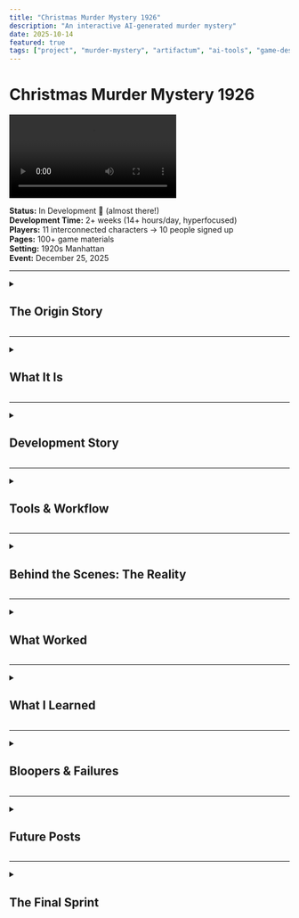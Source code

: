 ```yaml
---
title: "Christmas Murder Mystery 1926"
description: "An interactive AI-generated murder mystery"
date: 2025-10-14
featured: true
tags: ["project", "murder-mystery", "artifactum", "ai-tools", "game-design"]
---
```


# Christmas Murder Mystery 1926

<div class="video-container">
  <video controls>
    <source src="/videos/teaser.mp4" type="video/mp4">
    Your browser does not support the video tag.
  </video>
</div>

**Status:** In Development 🎨 (almost there!)  
**Development Time:** 2+ weeks (14+ hours/day, hyperfocused)  
**Players:** 11 interconnected characters → 10 people signed up  
**Pages:** 100+ game materials  
**Setting:** 1920s Manhattan  
**Event:** December 25, 2025

---

<details>
<summary><h2 class="inline-heading">The Origin Story</h2></summary>

It started on a beach.

I was stuck. No prospects. Feeling creatively blocked. Nobody (my personal Cri-Kee 💙) suggested—again—that I try AI.

"But it can't be creative," I said.

<img src="/images/innocent-as-a-babydog.png" alt="innocent dog" class="meme-img" />
<p class="img-caption">(me innocent as a baby dog)(yodo)</p>

**Well. Guess not.**

A few weeks earlier, I'd seen an Instagram reel from a creative director who made a murder mystery party for her friends. I loved it. I wanted to make one too.

<img src="/images/instagram-inspo.jpg" alt="Instagram inspiration" class="meme-img" />
<p class="img-caption">Insta:viktoria.psd</p>

My sister hosts a Christmas dinner every year with friends. I suggested we do a murder mystery this year instead.

10 people signed up.

<img src="/images/burning-in-hell.png" alt="burning in hell" class="meme-img" />

So I had 2 weeks to make an 11-character murder mystery roleplay game from scratch.

With AI as my production team.

**Spoiler:** It worked. 🎭

</details>

---

<details>
<summary><h2 class="inline-heading">What It Is</h2></summary>

A complete murder mystery roleplay game for 11 players set in 1920s Manhattan. Each player receives:
- Detailed character sheet with backstory
- Secret relationships and objectives
- Plot threads that intersect with other characters
- A murder to solve (or commit)

**(photo: sample character sheet pages spread out ou stacked game materials)**

**Total materials:** 100+ pages of custom-designed game content

**(photo: printed character booklets ou digital files preview)**

</details>

---

<details>
<summary><h2 class="inline-heading">Development Story</h2></summary>

### Week 1: Character Development & Story Architecture

Claude became the mastermind behind this project—the creative collaborator that feeds my ideas and helps them evolve.

{{< claude-carousel >}}

- Started with character concepts and relationships
- Developed 11 interconnected backstories with secret connections
- Created plot threads that weave between characters
- Multiple iterations to ensure narrative coherence
- Claude analyzed consistency across all character arcs

<details class="spoiler-details">
<summary class="spoiler-summary">
<div class="spoiler-header">
<strong>Character Relationship Web</strong><br/>
<span class="spoiler-alert">SPOILER ALERT</span><br/>
<span class="spoiler-hint">(click to reveal)</span>
</div>
</summary>

<img src="/images/character-relationship-web.png" alt="Character Relationship Web showing all 11 characters and their connections" class="wide-img" />

</details>

### Week 2: Production Pipeline

With characters locked, it was time to build everything.

```mermaid
graph TD
    A[Week 2: Production]
    A --> B[Typesetting Automation]
    A --> C[AI Character Portraits]
    A --> D[Video Teaser Production]
    A --> E[Git Version Control]
    A --> F[Final Assembly]
    
    B & C & D & E --> F
    
    style A fill:#FF6B6B
    style B fill:#4ECDC4
    style C fill:#4ECDC4
    style D fill:#4ECDC4
    style E fill:#4ECDC4
    style F fill:#95E1D3
```

- Typesetting automation with Typst
- AI-generated character portraits and assets
- Video teaser production
- Git-based version control for all content
- Final assembly and testing

</details>

---

<details>
<summary><h2 class="inline-heading">Tools & Workflow</h2></summary>

<img src="/images/dreamteam.webp" alt="The Dream Team" class="wide-img" />

### The Mastermind: Claude

Claude was the creative engine behind this entire project. Not just a tool—a collaborator that:
- Helped develop and refine 11 interconnected character arcs
- Analyzed narrative consistency across backstories
- Evolved ideas from vague concepts to concrete plots
- Fed my creativity instead of replacing it

---

### Character Portraits: Gemini

<img src="/images/gemini-interface.png" alt="Gemini interface for character generation" class="wide-img" />

**Image Generation:**
- Prompt + reference photo → character portraits
- Multiple iterations per character
- Style consistency across all 11 characters

<details class="spoiler-details">
<summary class="spoiler-summary">
<div class="spoiler-header">
<strong>Guest List</strong><br/>
<span class="spoiler-alert">GUEST LIST</span><br/>
<span class="spoiler-hint">(click to reveal)</span>
</div>
</summary>

<div style="background: white; padding: 1rem; border-radius: 8px; display: inline-block;">
<img src="/images/guest-list.png" alt="Grid of all 11 character portraits" class="wide-img" />
</div>

</details>

**Voice Generation:**
- Script-to-voice for audio clips
- Character-specific variations
- Multiple takes for selection

---

### Video Production: The lm-arena Experience

**The Discovery:**

I had budget on Fal.ai and tried MANY programs, including Sora. Results? Always shit.

**Then I tried lm-arena with Sora.**

Same tool. Different platform. **Quite different. Better.**

Why? I don't know. But lm-arena became my favorite video generation tool.

<img src="/images/smiley-baby.png" alt="Smiley baby" class="meme-img" />

**The Process:**
- Used multiple accounts (thanks Discord friends!)
- Generated multiple video clips in parallel
- High success rate for parameter-specific outputs
- Created several clips, fell in love with one I didn't even use
- Final editing in kdenlive

**Sound Design:**
- SFX created with Adobe Firefly
- Audio clips from Gemini voice generation
- Final mix in kdenlive

<img src="/images/kdenlive.png" alt="Kdenlive timeline" class="wide-img" />

---

### The Development Backbone: Cline (VS Code)

<img src="/images/vs-code-backbone.png" alt="VS Code with Cline interface" class="wide-img" />

💙 **You have my heart.**

Cline was the AI coding assistant that made the entire automation pipeline possible. From Python scripts to Git hooks to content assembly—Cline was the development backbone of this project.

Without Cline, none of the automation would have happened.

---

### Design & Assets: Canva Pro

<img src="/images/canva-window.png" alt="Canva Pro interface with project assets" class="wide-img" />

**Props & Visual Assets:**
- All physical props and visual assets designed in Canva Pro
- Character cards, invitations, promotional materials
- Print-ready designs for game materials
- Quick iterations and professional results

**(photo: finished Canva designs - character cards, invitations, props)**

---

### Typesetting & Automation

**Typst** (replaced LaTeX):
- Faster, modern typesetting system
- Automated character sheet generation
- Template-based modular content
- 100+ pages generated from snippets

```mermaid
graph LR
    A[Content<br/>Snippets] --> B[Typst<br/>Templates]
    B --> C[Build<br/>Script]
    C --> D[Final PDFs<br/>100+ pages]
    
    style A fill:#FFE66D
    style B fill:#4ECDC4
    style C fill:#FF6B6B
    style D fill:#95E1D3
```

**Python + Git:**
- Build automation scripts
- Git hooks for version control
- Modular content architecture
- Automated assembly pipeline

</details>

---

<details>
<summary><h2 class="inline-heading">Behind the Scenes: The Reality</h2></summary>

### The Privileged Setup

This project was created with access to:
- Premium AI tool subscriptions
- Fal.ai budget for experimentation
- Friends' accounts for parallel processing
- ADHD-friendly workflow (no forced breaks, continuous iteration)

This is a privileged setup. It matters to document that reality.

**Work Distribution:**

```mermaid
pie title AI vs Human Work Split
    "AI Generation" : 40
    "Human Curation" : 25
    "Human Refinement" : 20
    "Manual Work" : 15
```

---

### The Work: Hyperfocus Mode Activated

**14+ hours per day. Non-stop. Super hyperfocused.**

Not bragging—just the reality of ADHD hyperfocus when the right project hits.

When you're in the zone, you don't stop. You learn by doing. You iterate constantly. You make mistakes and fix them immediately. You generate more content than you need because you're exploring every possibility.

This project was built in that state. It's a privileged position to be able to work like that, but it's also how the learning happened.

---

### The Creative Chaos

- Tested MANY tools on Fal.ai before finding what worked
- Generated more content than I needed
- Fell in love with video clips I didn't use
- Learned an insane amount in 2 weeks
- Nobody's suggestion paid off (he was right, again)

</details>

---

<details>
<summary><h2 class="inline-heading">What Worked</h2></summary>

✅ **Claude as creative collaborator** - Feeds creativity, doesn't replace it  
✅ **Cline for development** - Made automation pipeline possible  
✅ **lm-arena for video** - Better results than standalone tools  
✅ **Gemini for character images** - Prompt + photo = consistent portraits  
✅ **Adobe Firefly for SFX** - Professional audio without a sound designer  
✅ **Typst over LaTeX** - Faster, easier automation  
✅ **Git for creative projects** - Version control for storytelling  
✅ **Modular content architecture** - Easy iterations and updates

```mermaid
mindmap
  root((� The Dream Team))
    🤖 AI Collaborators
      Claude
        Creative partner
        Feeds creativity
        Doesn't replace it
      Gemini
        Character images
        Prompt + photo
        Consistent portraits
      LM Arena
        Video creation
        Better than standalone
        Multi-model testing
    💻 Development Stack
      Cline
        Automation pipeline
        Dev efficiency
        Code generation
      Typst
        Faster than LaTeX
        Easy automation
        Clean documents
      Git
        Version control
        Creative projects
        Collaboration
    🎨 Production Tools
      Adobe Firefly
        Professional SFX
        No sound designer
        High quality audio
      Canva
        Visual design
        Quick mockups
        Brand consistency
      Mermaid
        Auto diagrams
        Documentation
        This diagram!
    🏗️ Architecture
      Modular Content
        Easy iterations
        Clean updates
        Scalable system
        Reusable components
```

</details>

---

<details>
<summary><h2 class="inline-heading">What I Learned</h2></summary>

**"AI can't be creative"** → Wrong. AI can be an incredible creative collaborator.

<img src="/images/flexing.png" alt="Flexing in hell slaying" class="meme-img" />

But it's not about the AI replacing you. It's about the AI feeding your ideas, helping them evolve, and handling the production work while you stay in creative control.

Claude was the mastermind. Cline was the builder. I was the director. The game was the result.

```mermaid
graph LR
    A[Claude<br/>The Mastermind] --> D[Murder Mystery<br/>Game]
    B[Cline<br/>The Builder] --> D
    C[Maria<br/>The Director] --> D
    
    style A fill:#9B59B6
    style B fill:#3498DB
    style C fill:#E74C3C
    style D fill:#2ECC71
```

</details>

---

<details>
<summary><h2 class="inline-heading">Bloopers & Failures</h2></summary>

Coming soon: Screenshots and stories of what went spectacularly wrong.

**Video Generation Gone Wrong:**

<div class="video-container">
  <video controls>
    <source src="/videos/clue002.mp4" type="video/mp4">
    Your browser does not support the video tag.
  </video>
</div>

**The Prompt:**

> Extreme macro close-up, broken piano wire approximately 30cm length coiled on dark wood surface (mahogany desk), wire diameter 0.8mm visible in sharp detail, dark brownish-red stains on sections of wire (dried blood implication), one end shows clean break with metal fiber separation visible, wire casts dramatic shadow from single key light above left, camera slow rotation orbit 270 degrees around wire over 6 seconds revealing different angles and stain patterns, slight movement as if wire has subtle life (micro-vibration), shot with 100mm macro lens f/2.0, ultra-sharp focus showing steel wire texture, color grading dark noir with cool blue tones, stains appear darker brown, photorealistic metal material and forensic detail, 8K macro, unsettling

**Preview:**

<img src="/images/blooper-confused.png" alt="When you don't understand what just happened" class="screenshot-img" />

<img src="/images/blooper-frustrated.png" alt="Frustration with character files" class="screenshot-img" />

More chaos documentation coming! 💀

</details>

---

<details>
<summary><h2 class="inline-heading">Future Posts</h2></summary>

Detailed breakdowns coming:
- AI-assisted character development workflow
- Why lm-arena > standalone Sora
- Automated typesetting with Typst
- Video production pipeline
- Modular content architecture for creative projects
- Full bloopers post

**Want updates?** Follow [#artifactum](/tags/artifactum/)

</details>

---

<details>
<summary><h2 class="inline-heading">The Final Sprint</h2></summary>

**Current status:** Finishing the final details. Almost ready for December 25.

**Project Timeline:**

```mermaid
gantt
    title Murder Mystery 1926 - Development
    dateFormat  YYYY-MM-DD
    section Week 1
    Character Design     :done, a1, 2025-09-30, 7d
    Story Architecture   :done, a2, 2025-10-02, 5d
    section Week 2
    AI Asset Generation  :done, a3, 2025-10-07, 4d
    Video Production     :done, a4, 2025-10-09, 3d
    Typesetting Setup    :done, a5, 2025-10-11, 2d
    section Final Sprint
    Final Assembly       :active, a6, 2025-10-13, 2d
    Testing & Polish     :a7, 2025-10-15, 10d
    Event Day            :milestone, a8, 2025-12-25, 0d
```

**Feelings:** Exhausted. Proud. Nervous. Excited.

---

**Note:** Full game details and character materials available upon request. The game will be played December 25, 2025. Almost there! 🎭🎄

</details>
